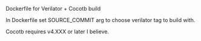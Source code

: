 Dockerfile for Verilator + Cocotb build

In Dockerfile set SOURCE_COMMIT arg to choose verilator tag to
build with.

Cocotb requires v4.XXX or later I believe.

